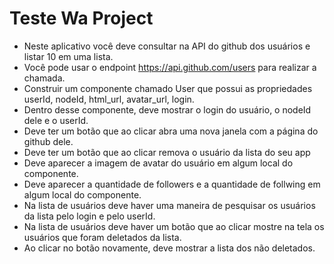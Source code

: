 # Teste Wa Project

- Neste aplicativo você deve consultar na API do github dos usuários e listar 10 em uma lista.
- Você pode usar o endpoint https://api.github.com/users para realizar a chamada.
- Construir um componente chamado User que possui as propriedades userId, nodeId, html_url, avatar_url, login.
- Dentro desse componente, deve mostrar o login do usuário, o nodeId dele e o userId.
- Deve ter um botão que ao clicar abra uma nova janela com a página do github dele.
- Deve ter um botão que ao clicar remova o usuário da lista do seu app
- Deve aparecer a imagem de avatar do usuário em algum local do componente.
- Deve aparecer a quantidade de followers e a quantidade de follwing em algum local do componente.
- Na lista de usuários deve haver uma maneira de pesquisar os usuários da lista pelo login e pelo userId.
- Na lista de usuários deve haver um botão que ao clicar mostre na tela os usuários que foram deletados da lista.
- Ao clicar no botão novamente, deve mostrar a lista dos não deletados.
